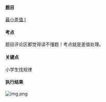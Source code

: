#### 题目

[最小差值 I](https://leetcode-cn.com/problems/smallest-range-i/)

#### 考点

题目评论区都觉得读不懂题！考点就是差值处理。

#### 关键点

小学生找规律

#### 执行结果

![img.png](https://pic.leetcode-cn.com/1651307817-wXXpVf-082b310915d31e12bae1bce447bb223.png)